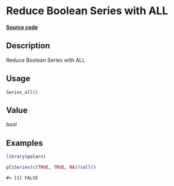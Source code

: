

# Reduce Boolean Series with ALL

[**Source code**](https://github.com/pola-rs/r-polars/tree/main/R/series__series.R#L664)

## Description

Reduce Boolean Series with ALL

## Usage

<pre><code class='language-R'>Series_all()
</code></pre>

## Value

bool

## Examples

``` r
library(polars)

pl$Series(c(TRUE, TRUE, NA))$all()
```

    #> [1] FALSE
